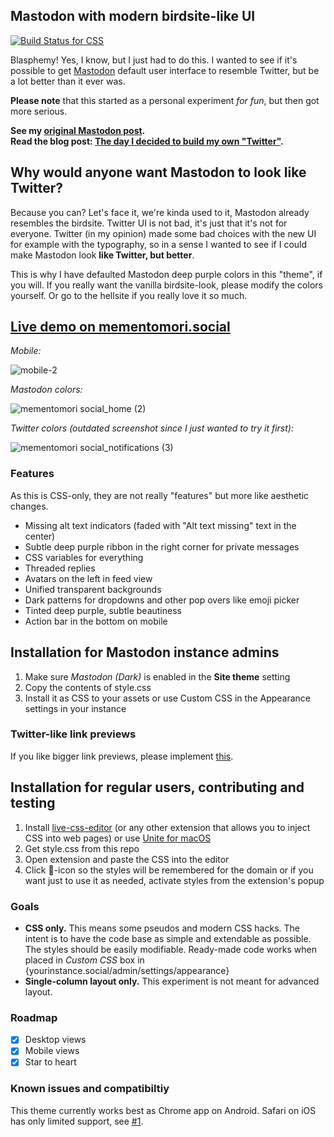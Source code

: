 ## Mastodon with modern birdsite-like UI

[![Build Status for CSS](https://github.com/ronilaukkarinen/mastodon-bird-ui/actions/workflows/styles.yml/badge.svg)](https://github.com/ronilaukkarinen/mastodon-bird-ui/actions/workflows/styles.yml)

Blasphemy! Yes, I know, but I just had to do this. I wanted to see if it's possible to get <a href="https://github.com/mastodon/mastodon">Mastodon</a> default user interface to resemble Twitter, but be a lot better than it ever was.

**Please note** that this started as a personal experiment _for fun_, but then got more serious.

**See my [original Mastodon post](https://mementomori.social/@rolle/109984108360395822).<br>
Read the blog post: [The day I decided to build my own "Twitter"](https://rolle.design/the-day-i-decided-to-build-my-own-twitter).**

## Why would anyone want Mastodon to look like Twitter?

Because you can? Let's face it, we're kinda used to it, Mastodon already resembles the birdsite. Twitter UI is not bad, it's just that it's not for everyone. Twitter (in my opinion) made some bad choices with the new UI for example with the typography, so in a sense I wanted to see if I could make Mastodon look **like Twitter, but better**.

This is why I have defaulted Mastodon deep purple colors in this "theme", if you will. If you really want the vanilla birdsite-look, please modify the colors yourself. Or go to the hellsite if you really love it so much.

## [Live demo on mementomori.social](https://mementomori.social)

_Mobile:_

![mobile-2](https://user-images.githubusercontent.com/1534150/224368120-5f7bddc9-1702-4279-b297-35a4829e8a3b.png)

_Mastodon colors:_

![mementomori social_home (2)](https://user-images.githubusercontent.com/1534150/224481675-fa165053-30a4-4530-a2f4-ecc4ea08af4c.png)

_Twitter colors (outdated screenshot since I just wanted to try it first):_

![mementomori social_notifications (3)](https://user-images.githubusercontent.com/1534150/223725571-b7f8ef41-212c-476c-9006-4e7cb2ddc062.png)

### Features

As this is CSS-only, they are not really "features" but more like aesthetic changes.

- Missing alt text indicators (faded with "Alt text missing" text in the center)
- Subtle deep purple ribbon in the right corner for private messages
- CSS variables for everything
- Threaded replies
- Avatars on the left in feed view
- Unified transparent backgrounds
- Dark patterns for dropdowns and other pop overs like emoji picker
- Tinted deep purple, subtle beautiness
- Action bar in the bottom on mobile

## Installation for Mastodon instance admins

1. Make sure _Mastodon (Dark)_ is enabled in the **Site theme** setting
2. Copy the contents of style.css
3. Install it as CSS to your assets or use Custom CSS in the Appearance settings in your instance

### Twitter-like link previews

If you like bigger link previews, please implement [this](https://github.com/mastodon/mastodon/issues/21874#issuecomment-1332556018).

## Installation for regular users, contributing and testing

1. Install [live-css-editor](https://github.com/webextensions/live-css-editor) (or any other extension that allows you to inject CSS into web pages) or use [Unite for macOS](https://www.bzgapps.com/unite)
2. Get style.css from this repo
3. Open extension and paste the CSS into the editor
4. Click 📌-icon so the styles will be remembered for the domain or if you want just to use it as needed, activate styles from the extension's popup

### Goals

- **CSS only.** This means some pseudos and modern CSS hacks. The intent is to have the code base as simple and extendable as possible. The styles should be easily modifiable. Ready-made code works when placed in _Custom CSS_ box in {yourinstance.social/admin/settings/appearance}
- **Single-column layout only.** This experiment is not meant for advanced layout.

### Roadmap

- [x] Desktop views
- [x] Mobile views
- [x] Star to heart

### Known issues and compatibiltiy

This theme currently works best as Chrome app on Android. Safari on iOS has only limited support, see [#1](https://github.com/ronilaukkarinen/mastodon-bird-ui/issues/1).
